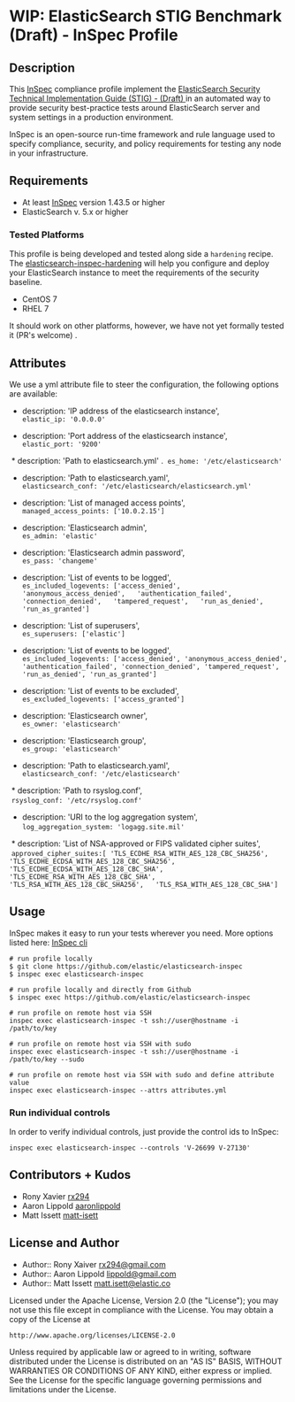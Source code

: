 # WIP: ElasticSearch STIG Benchmark (Draft) - InSpec Profile

## Description

This [InSpec](https://github.com/chef/inspec) compliance profile implement the [ElasticSearch Security Technical Implementation Guide (STIG) - (Draft) ](https://github.com/elastic/elasticsearch-inspec) in an automated way to provide security best-practice tests around ElasticSearch server and system settings in a production environment.

InSpec is an open-source run-time framework and rule language used to specify compliance, security, and policy requirements for testing any node in your infrastructure.

## Requirements

* At least [InSpec](http://inspec.io/) version 1.43.5 or higher
* ElasticSearch v. 5.x or higher

### Tested Platforms

This profile is being developed and tested along side a `hardening` recipe. The [elasticsearch-inspec-hardening](https://github.com/elastic/elasticsearch-inspec-hardening) will help you configure and deploy your ElasticSearch instance to meet the requirements of the security baseline.

- CentOS 7
- RHEL 7

It should work on other platforms, however, we have not yet formally tested it
(PR's welcome) .

## Attributes

We use a yml attribute file to steer the configuration, the following options are available:

  * description: 'IP address of the elasticsearch instance',  
  `elastic_ip: '0.0.0.0'`

  * description: 'Port address of the elasticsearch instance',  
  `elastic_port: '9200'`

  * description: 'Path to elasticsearch.yml' .
  `es_home: '/etc/elasticsearch'`

  * description: 'Path to elasticsearch.yaml',  
  `elasticsearch_conf: '/etc/elasticsearch/elasticsearch.yml'`

  * description: 'List of managed access points',  
  `managed_access_points: ['10.0.2.15']`

  * description: 'Elasticsearch admin',  
  `es_admin: 'elastic'`

  * description: 'Elasticsearch admin password',  
  `es_pass: 'changeme'`

  * description: 'List of events to be logged',  
  `es_included_logevents:
    ['access_denied',  
     'anonymous_access_denied',  
     'authentication_failed',  
     'connection_denied',  
     'tampered_request',  
     'run_as_denied',  
     'run_as_granted']`

  * description: 'List of superusers',  
  `es_superusers: ['elastic']`

  * description: 'List of events to be logged',  
  `es_included_logevents: ['access_denied', 'anonymous_access_denied', 'authentication_failed', 'connection_denied', 'tampered_request', 'run_as_denied', 'run_as_granted']`  

  * description: 'List of events to be excluded',  
  `es_excluded_logevents: ['access_granted']`  

  * description: 'Elasticsearch owner',  
  `es_owner: 'elasticsearch'`  

  * description: 'Elasticsearch group',  
  `es_group: 'elasticsearch'`  

  * description: 'Path to elasticsearch.yaml',  
  `elasticsearch_conf: '/etc/elasticsearch'`  

  * description: 'Path to rsyslog.conf',  
  `rsyslog_conf: '/etc/rsyslog.conf'`  

  * description: 'URI to the log aggregation system',  
  `log_aggregation_system: 'logagg.site.mil'`  

  * description: 'List of NSA-approved or FIPS validated cipher suites',  
  `approved_cipher_suites:[
            'TLS_ECDHE_RSA_WITH_AES_128_CBC_SHA256',  
            'TLS_ECDHE_ECDSA_WITH_AES_128_CBC_SHA256',  
            'TLS_ECDHE_ECDSA_WITH_AES_128_CBC_SHA',  
            'TLS_ECDHE_RSA_WITH_AES_128_CBC_SHA',  
            'TLS_RSA_WITH_AES_128_CBC_SHA256',  
            'TLS_RSA_WITH_AES_128_CBC_SHA']`

## Usage

InSpec makes it easy to run your tests wherever you need. More options listed here: [InSpec cli](http://inspec.io/docs/reference/cli/)

```
# run profile locally
$ git clone https://github.com/elastic/elasticsearch-inspec
$ inspec exec elasticsearch-inspec

# run profile locally and directly from Github
$ inspec exec https://github.com/elastic/elasticsearch-inspec

# run profile on remote host via SSH
inspec exec elasticsearch-inspec -t ssh://user@hostname -i /path/to/key

# run profile on remote host via SSH with sudo
inspec exec elasticsearch-inspec -t ssh://user@hostname -i /path/to/key --sudo

# run profile on remote host via SSH with sudo and define attribute value
inspec exec elasticsearch-inspec --attrs attributes.yml
```

### Run individual controls

In order to verify individual controls, just provide the control ids to InSpec:

```
inspec exec elasticsearch-inspec --controls 'V-26699 V-27130'
```

## Contributors + Kudos

* Rony Xavier [rx294](https://github.com/rx294)
* Aaron Lippold [aaronlippold](https://github.com/aaronlippold)
* Matt Issett [matt-isett](https://github.com/matt-isett)

## License and Author

* Author:: Rony Xaiver <rx294@gmail.com>
* Author:: Aaron Lippold <lippold@gmail.com>
* Author:: Matt Issett <matt.isett@elastic.co>

Licensed under the Apache License, Version 2.0 (the "License");
you may not use this file except in compliance with the License.
You may obtain a copy of the License at

    http://www.apache.org/licenses/LICENSE-2.0

Unless required by applicable law or agreed to in writing, software
distributed under the License is distributed on an "AS IS" BASIS,
WITHOUT WARRANTIES OR CONDITIONS OF ANY KIND, either express or implied.
See the License for the specific language governing permissions and
limitations under the License.
